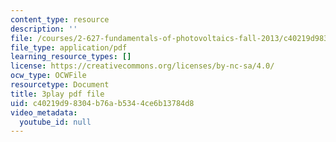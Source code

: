 ```yaml
---
content_type: resource
description: ''
file: /courses/2-627-fundamentals-of-photovoltaics-fall-2013/c40219d98304b76ab5344ce6b13784d8_qIJx2PRGKqw.pdf
file_type: application/pdf
learning_resource_types: []
license: https://creativecommons.org/licenses/by-nc-sa/4.0/
ocw_type: OCWFile
resourcetype: Document
title: 3play pdf file
uid: c40219d9-8304-b76a-b534-4ce6b13784d8
video_metadata:
  youtube_id: null
---
```

